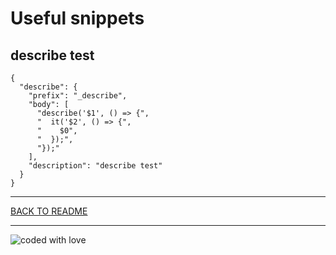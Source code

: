 # Useful snippets

## describe test

```
{
  "describe": {
    "prefix": "_describe",
    "body": [
      "describe('$1', () => {",
      "  it('$2', () => {",
      "    $0",
      "  });",
      "});"
    ],
    "description": "describe test"
  }
}
```

---

[BACK TO README](../README.md#Testing-React-Workshop)

---

![coded with love](https://img.shields.io/static/v1?label=coded%20with&message=love&color=a53860)
